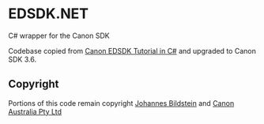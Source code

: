 # EDSDK.NET
C# wrapper for the Canon SDK

Codebase copied from [Canon EDSDK Tutorial in C#](https://www.codeproject.com/Articles/688276/Canon-EDSDK-Tutorial-in-Csharp) and upgraded to Canon SDK 3.6.

## Copyright
Portions of this code remain copyright [Johannes Bildstein](https://github.com/JBildstein) and [Canon Australia Pty Ltd](https://www.canon.com.au/support/support-news/support-news/2016/10/18/03/21/digital-slr-camera-software-developers-kit)  